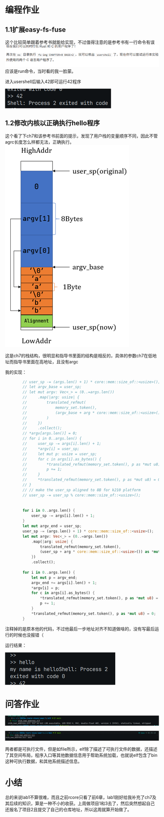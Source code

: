 # 编程作业
## 1.1扩展easy-fs-fuse
这个比较简单跟着参考书就能给实现，不过值得注意的是参考书有一行命令有误
![Alt text](images/image.png)
应该是run命令，当时看的我一脸蒙。

进入usershell后输入42即可运行42程序

![Alt text](images/image1.png)

## 1.2修改内核以正确执行hello程序

这个看了下ch7和该参考书前面的提示，发现了用户栈的变量顺序不同，因此不管agrc长度怎么样都无法，正确执行。
![Alt text](images/image2.png)

这是ch7的栈结构，很明显和指导书里面的结构是相反的，具体的参数ch7在低地址而指导书里面在高地址，且没有argc

我的实现：
```rust
        // user_sp -= (args.len() + 1) * core::mem::size_of::<usize>();
        // let argv_base = user_sp;
        // let mut argv: Vec<_> = (0..=args.len())
        //     .map(|arg: usize| {
        //         translated_refmut(
        //             memory_set.token(),
        //             (argv_base + arg * core::mem::size_of::<usize>()) as *mut usize,
        //         )
        //     })
        //     .collect();
        // *argv[args.len()] = 0;
        // for i in 0..args.len() {
        //     user_sp -= args[i].len() + 1;
        //     *argv[i] = user_sp;
        //     let mut p: usize = user_sp;
        //     for c in args[i].as_bytes() {
        //         *translated_refmut(memory_set.token(), p as *mut u8) = *c;
        //         p += 1;
        //     }
        //     *translated_refmut(memory_set.token(), p as *mut u8) = 0;
        // }
        // // make the user_sp aligned to 8B for k210 platform
        // user_sp -= user_sp % core::mem::size_of::<usize>();

        
        for i in 0..args.len() {
            user_sp -= args[i].len() + 1; 
        }
        let mut argv_end = user_sp;
        user_sp -= (args.len() + 1) * core::mem::size_of::<usize>();
        let mut argv: Vec<_> = (0..=args.len())
            .map(|arg: usize| {
                translated_refmut(memory_set.token(), 
                (user_sp + arg * core::mem::size_of::<usize>()) as *mut usize)
            })
            .collect();
        
        for i in 0..args.len() {
            let mut p = argv_end;
            argv_end += args[i].len() + 1;
            *argv[i] = p;
            for c in args[i].as_bytes() {
                *translated_refmut(memory_set.token(), p as *mut u8) = *c;
                p += 1;
            }
            *translated_refmut(memory_set.token(), p as *mut u8) = 0;
        }
```
注释掉的是原本他的代码，不过他最后一步地址对齐不知道做啥的，没有写最后运行的时候也没报错（

运行结果：

![Alt text](images/image3.png)

# 问答作业

![Alt text](images/image4.png)

![Alt text](images/image-1.png)

两者都是可执行文件，但是如file所示，elf除了描述了可执行文件的数据，还描述了其空间布局，程序入口等其他数据信息用于帮助系统加载，也就说elf包含了bin这种可执行数据，和其他系统描述信息。


# 小结
总的来说lab1不算很难，而且之前rcore只看了前6章，lab1刚好给我补充了ch7及其后续的知识，算是一种不小的收获。上周做项目1和3去了，然后突然想起自己还报名了项目2且提交了自己的仓库地址，所以这周就算开始做了。




